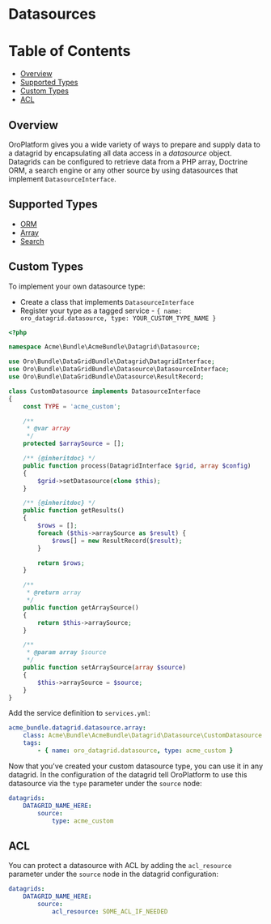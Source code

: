Datasources
===========

# Table of Contents

- [Overview](#overview)
- [Supported Types](#supported-types)
- [Custom Types](#custom-types)
- [ACL](#acl)

## Overview

OroPlatform gives you a wide variety of ways to prepare and supply data to a datagrid by encapsulating all data access in a *datasource* object. Datagrids can be configured to retrieve data from a PHP array, Doctrine ORM, a search engine or any other source by using datasources that implement `DatasourceInterface`.

## Supported Types

 - [ORM](datasources/orm.md)
 - [Array](datasources/array.md)
 - [Search](https://doc.oroinc.com/backend/entities-data-management/search/configuration/#datagrid-configuration)


## Custom Types

To implement your own datasource type:

 - Create a class that implements `DatasourceInterface`
 - Register your type as a tagged service - `{ name: oro_datagrid.datasource, type: YOUR_CUSTOM_TYPE_NAME }`

```php
<?php

namespace Acme\Bundle\AcmeBundle\Datagrid\Datasource;

use Oro\Bundle\DataGridBundle\Datagrid\DatagridInterface;
use Oro\Bundle\DataGridBundle\Datasource\DatasourceInterface;
use Oro\Bundle\DataGridBundle\Datasource\ResultRecord;

class CustomDatasource implements DatasourceInterface
{
    const TYPE = 'acme_custom';

    /**
     * @var array
     */
    protected $arraySource = [];

    /** {@inheritdoc} */
    public function process(DatagridInterface $grid, array $config)
    {
        $grid->setDatasource(clone $this);
    }

    /** {@inheritdoc} */
    public function getResults()
    {
        $rows = [];
        foreach ($this->arraySource as $result) {
            $rows[] = new ResultRecord($result);
        }

        return $rows;
    }

    /**
     * @return array
     */
    public function getArraySource()
    {
        return $this->arraySource;
    }

    /**
     * @param array $source
     */
    public function setArraySource(array $source)
    {
        $this->arraySource = $source;
    }
}
```

Add the service definition to `services.yml`:

```yaml
acme_bundle.datagrid.datasource.array:
    class: Acme\Bundle\AcmeBundle\Datagrid\Datasource\CustomDatasource
    tags:
        - { name: oro_datagrid.datasource, type: acme_custom }
```

Now that you've created your custom datasource type, you can use it in any datagrid. In the configuration of the datagrid tell OroPlatform to use this datasource via the `type` parameter under the `source` node:

```yaml
datagrids:
    DATAGRID_NAME_HERE:
        source:
            type: acme_custom
```

## ACL

You can protect a datasource with ACL by adding the `acl_resource` parameter under the `source` node in the datagrid configuration:

```yaml
datagrids:
    DATAGRID_NAME_HERE:
        source:
            acl_resource: SOME_ACL_IF_NEEDED
```
